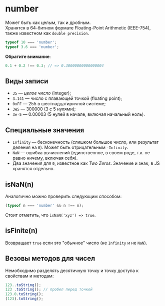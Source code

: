 # number

Может быть как целым, так и дробным.   
Хранятся в 64-битном формате Floating-Point Arithmetic (IEEE-754), также известном как `double precision`.

```js
typeof 10 === 'number';
typeof 3.6 === 'number';
```

**Обратите внимание**:

```js
0.1 + 0.2 !== 0.3; // => 0.30000000000000004
```

## Виды записи

* `35` — _целое число_ (integer);
* `3.141` — число с плавающей точкой (floating point);
* `0xFF` — 255 в шестнадцатиричной системе;
* `3e5` — 300000 (3 с 5 нулями);
* `3e-5` — 0.00003 (5 нулей в начале, включая начальный ноль).

## Специальные значения

* `Infinity` — бесконечность (слишком большое число, или результат деления на `0`). Может быть отрицательным `-Infinity`.
* `NaN` — ошибка вычислений (единственное, в своем роде, т.к. не равно ничему, включая себя).
* Два значения для `0`, известное как _Two Zeros_. Значение и знак, в JS хранятся отдельно.

## isNaN(n)

Аналогично можно проверить следующим способом:

```js
(typeof n === 'number' && n !== n);
```

Стоит отметить, что `isNaN('xyz') => true`.

## isFinite(n)

Возвращает `true` если это "обычное" число (не `Infinity` и не `NaN`).

## Везовы методов для чисел

Немобходимо разделять десятичную точку и точку доступа к свойствам и методам:

```js
123..toString();
123 .toString(); // пробел перед точкой
123.0.toString();
(123).toString();
```
